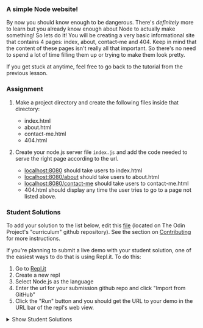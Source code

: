 ### A simple Node website!

By now you should know enough to be dangerous. There's *definitely* more to learn but you already know enough about Node to actually make something! So lets do it! You will be creating a very basic informational site that contains 4 pages: index, about, contact-me and 404. Keep in mind that the content of these pages isn't really all that important. So there's no need to spend a lot of time filling them up or trying to make them look pretty.

If you get stuck at anytime, feel free to go back to the tutorial from the previous lesson.

### Assignment

<div class="lesson-content__panel" markdown="1">

1. Make a project directory and create the following files inside that directory:
    - index.html
    - about.html
    - contact-me.html
    - 404.html

2. Create your node.js server file `index.js` and add the code needed to serve the right page according to the url.
    - [localhost:8080](http://localhost:8080) should take users to index.html
    - [localhost:8080/about](http://localhost:8080/about) should take users to about.html
    - [localhost:8080/contact-me](http://localhost:8080/contact-me) should take users to contact-me.html
    - 404.html should display any time the user tries to go to a page not listed above.
</div>

### Student Solutions
To add your solution to the list below, edit this [file](https://github.com/TheOdinProject/curriculum/blob/master/nodeJS/getting-started/Getting-Started-Project.md) (located on The Odin Project's "curriculum" github repository). See the section on [Contributing](http://github.com/TheOdinProject/curriculum/blob/master/contributing.md) for more instructions.

If you're planning to submit a live demo with your student solution, one of the easiest ways to do that is using Repl.it. To do this:

1. Go to [Repl.it](https://repl.it)
2. Create a new repl
3. Select Node.js as the language
4. Enter the url for your submission github repo and click "Import from GitHub"
5. Click the "Run" button and you should get the URL to your demo in the URL bar of the repl's web view.

<details markdown="block">
  <summary> Show Student Solutions </summary>

- Add your solution below this line!
- [parrthpanchal's solution](https://github.com/parrthpanchal/nodejs-modules-practice.git)
- [hnguye's Solution](https://github.com/hnguye/basic-information-site) - [View in Browser](https://basic-information-site.hieunguye.repl.co)
- [Vedvardhan 's Solution](https://github.com/ved08/practicing-node-modules) - [View in Browser](https://ved08-practicing-node-modules.glitch.me/)
- [charliefinos's Solution](https://github.com/charlyfinos/basic-informational-site)
- [Charles Ivia's Solution](https://github.com/CharlesIvia/info-site)
- [benajamin-gambling's Solution](https://github.com/benjamin-gambling/NodeJS/tree/master/basic-info-site)
- [selectiveduplicate's solution](https://github.com/selectiveduplicate/op-projects/tree/master/nodeJS/basicInformationalSite)
- [azrilhafizi's Solution](https://github.com/azrilhafizi/odinproject-nodejs)
- [vonhoro's Solution](https://github.com/vonhoro/Small-server)
- [Sherman's Solution](https://github.com/shermansjliu/basic-informational-site) - [View in Browswer](https://repl.it/github/shermansjliu/basic-informational-site)
- [Andrey's Solution](https://github.com/AndreySkopintsev/basic-nodejs-site) - [View in Browser](https://repl.it/@AAndrewSk/basic-nodejs-site#README.md)
- [Angelo's Solution](https://github.com/angelokora/basic-information-website) - [View in Browser](https://basic-information-website--angelodafia.repl.co)
- [Zayeer's Solution](https://github.com/Zayeer/basic-information-site) - [View in Browser](https://repl.it/@Zayeer/basic-information-site)
- [Andres Ruiz's Solution](https://github.com/Andrsrz/informational-site) - [View in Browser](https://informational-site--andrsrz.repl.co/)
- [Martin Muehl's Solution](https://github.com/joshuatree/NodeJS) - [View in Browser](https://repl.it/@joshuatree1/NodeJS)
- [Kevin Beall's Solution](https://github.com/kevinbeall/The-Odin-Project/tree/master/BasicInformationalSite) - [View in Browser](https://LongPossibleProspect--five-nine.repl.co)
- [Julio's solution](https://github.com/julio22b/basic-informational-site) - [View in Browser](https://repl.it/@julio22b/ProudIntentionalTasks)
- [Thanusha Jakkula's Solution](https://github.com/ThanushaJ/basic-nodejs-website) - [View in Browser](https://repl.it/github/ThanushaJ/basic-nodejs-website)
- [Braxton Lemmon's Solution](https://github.com/braxtonlemmon/basic-node-site) - [View in Browser](https://repl.it/@braxtonlemmon/basic-node-site-3)
- [Igorashs's Solution](https://github.com/igorashs/basic-informational-site) - [View in Browser](https://repl.it/@igorashs/basic-informational-site)
- [Hammad Ahmed's Solution](https://github.com/shammadahmed/basic-node-site) - [View in Browser](https://BumpyWeightyMigration--five-nine.repl.co)
- [Kris Tobiasson's Solution](https://github.com/highpockets/first-nodejs-site.git) - [View in Browser](https://repl.it/@highpockets/first-nodejs-site)
- [martink-rsa's Solution](https://github.com/martink-rsa/basic_website_nodejs) - [View in Browser](https://repl.it/@martinkrsa/basicwebsitenodejs)
- [Henrique Sousa's Solution](https://github.com/Henrique-Sousa/basic-informational-site) - [View in Browser](https://repl.it/@sousahenrique/basic-informational-site)
- [autumnchris's Solution](https://github.com/autumnchris/nodejs-multi-page-site-demo) - [View in Browser](https://autumnchris-nodejs-site-demo.herokuapp.com)
- [Brendo's Solution](https://github.com/BBrownley/Basic-info-site)
- [Alain Suarez's Solution](https://gitlab.com/asuar/node-basic-info) - [View in browser](https://repl.it/@AlainSuarez/basic-info)
- [ARaut9's Solution](https://github.com/ARaut9/basic-site)
- [Vollantre's Solution](https://github.com/vollantre/BASIC_INFORMATIONAL_SITE)
- [MikkRou's Solution](https://github.com/MikkRou/basic-informational-site) - [View in Browser](https://basic-informational-site.mikkrou.repl.co)
- [Eljoey's Solution](https://github.com/eljoey/Basic_Node_Site)
- [Vedat's Solution](https://github.com/mvedataydin/initiate-node) - [View in Browser](https://repl.it/@mvedataydin/initiate-node)
- [Henry Kirya's](https://github.com/harrika/nodemo) - [View in Browser](https://repl.it/@HenryKirya/nodemo)
- [tbmreza's Solution](https://github.com/tbmreza/odinproject-node1/) - [View in Browser](https://NodeJS-Basic-Informational-Site--tbmreza.repl.co)
- [Carmine's Solution](https://github.com/cgrossi/node-beginner-project) - [View in Browser](https://cgrossi.github.io/node-beginner-project/)
- [Faraz's Solution](https://github.com/frzkn/odin-projects/tree/master/basicinformationsite)
- [c-Nosetab's Solution](https://github.com/c-Nosetab/odin-project-assignments/tree/master/simpleSite)
- [Dom's Solution](https://gist.github.com/domemvs/92d94b8e8291e7159cd734d85f702de0)
- [Rayan's Solution](https://gist.github.com/RayanBassetti/61b73131cdf27cfd6acd95ef60aa7c82)
- [Jacob's Solution](https://github.com/jacobodden/odin-nodejs-projects/tree/master/basicinfosite)
- [Unwana's Solution](https://gist.github.com/afixoftrix/f5efeae6229f39fd4eb0787bd257cd7c)
- [Khalal's Solution](https://github.com/khalalw/The-Odin-Project/blob/master/node/infoSite/server.js)
- [Jake's Solution](https://github.com/jdonahue135/basic-informational-site)
- [ericzlmd's Solution](https://github.com/ericzlmd/The-Odin-Project---NodeJS)
- [GustavoRdz's Solution](https://github.com/GustavoRdz/odin-nodejs/tree/master/basic-informational-site)
- [Viho Serge](https://github.com/VihoSerge/node-simple-website/blob/master/index.js)
- [Avic Ndugu](https://repl.it/repls/AuthenticRepulsiveCells) - [View in Browser](https://authenticrepulsivecells--five-nine.repl.co/)
- [Ryan Floyd's Solution](https://github.com/MrRyanFloyd/first-node-site)
- [Mitchell's Solution](https://github.com/mleers/simple-node-website)
- [Kale33's Soltuion](https://github.com/poreniyi/Basic-Informational-Site)
- [Aron's Solution](https://github.com/aronfischer/first_nodejs_app)
- [Fred's Solution](https://github.com/fchasin/FirstWebsite)
- [Emil Dimitrov's Solution](https://github.com/edmtrv/basic-information-site)
- [0xtaf's Solution](https://github.com/0xtaf/basic-informational-site)
- [Scott Bowles's Solution](https://github.com/scottBowles/node-simple-informational-site) - [View in Browser](https://node-simple-informational-site--scottbowles.repl.co)
- [Carlos Del Real's Solution](https://github.com/carloshdelreal/simple-node-website) - [View in Browser](https://repl.it/@carloshdelreal/simple-node-website-2)
- [Hamohuh's Solution](https://github.com/hamohuh/simple-node) - [View in Browser](https://TragicCaringCustomization--five-nine.repl.co)
- [barrysweeney's Solution](https://github.com/barrysweeney/node-basic-site) - [View in Browser](https://node-basic-site-2.barrysweeney.repl.co/)
- [ranmaru22's Solution](https://github.com/ranmaru22/the_odin_project/tree/master/node-sample) - [View In Browser](https://repl.it/@ranmaru22/OdinProjectSampleNodeFile)
- [Theodore Kelechukwu Onyejiaku's Solution](https://a-simple-nodejs-website-1--theodore1250.repl.co/)
- [Joe Thompson's Solution](https://github.com/jlthompso/basic_info_site)
- [Kielx's Solution](https://github.com/Kielx/informationalSite) - [View in Browser](https://informationalsite--kielx.repl.co/index.html)
- [explorer564's Solution](https://github.com/explorer564/nodejs_project1_basic_info_site) - [View in Browser](https://repl.it/@explorerDora1/nodejsproject1basicinfosite#index.html)
- [Reynard's Solution](https://github.com/ranoot/basic-nodejs-site) - [View in Browser](https://repl.it/@ranoot/basic-nodejs-site)
- [RoopSai's Solution](https://github.com/sroopsai/basic-information-site) - [View in Browser](https://basic-information-site.roopsai.repl.co/)
- [elijahjorell's Solution](https://github.com/elijahjorell/the-odin-project/tree/master/node.js/projects/basic-informational-site)
- [Nijepa's Solution](https://github.com/nijepa/basic-informational-site) - [View in Browser](https://basic-informational-site.nijepa.repl.co/)
- [FortyPercentTitanium's Solution](https://github.com/fortypercenttitanium/node-first-project) - [View in Browser](https://TOP-Node-First-Project.40percentzinc.repl.co)
- [nodonut's Solution](https://github.com/nodonut/TOP_basic_information_site)
- [erinborders's Solution - View in Browser](https://repl.it/@erinborders/SimpleNodeServer)
- [akoenig1's Solution](https://github.com/akoenig1/basic_info_site) - [View in Browser](https://basicinfosite.akoenig1.repl.co)

</details>
